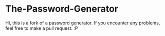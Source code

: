 # The-Password-Generator

Hi, this is a fork of a password generator.
If you encounter any problems, feel free to make a pull request. :P
